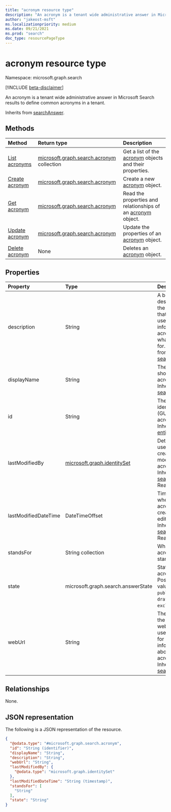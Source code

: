 ```yaml
---
title: "acronym resource type"
description: "An acronym is a tenant wide administrative answer in Microsoft Search results to define common acronyms in a tenant."
author: "jakeost-msft"
ms.localizationpriority: medium
ms.date: 09/21/2021
ms.prod: "search"
doc_type: resourcePageType
---
```


# acronym resource type

Namespace: microsoft.graph.search

[!INCLUDE [beta-disclaimer](../../includes/beta-disclaimer.md)]

An acronym is a tenant wide administrative answer in Microsoft Search results to define common acronyms in a tenant.

Inherits from [searchAnswer](../resources/search-searchAnswer.md).

## Methods
|Method|Return type|Description|
|:---|:---|:---|
|[List acronyms](../api/search-searchentity-list-acronyms.md)|[microsoft.graph.search.acronym](../resources/search-acronym.md) collection|Get a list of the [acronym](../resources/search-acronym.md) objects and their properties.|
|[Create acronym](../api/search-searchentity-post-acronyms.md)|[microsoft.graph.search.acronym](../resources/search-acronym.md)|Create a new [acronym](../resources/search-acronym.md) object.|
|[Get acronym](../api/search-acronym-get.md)|[microsoft.graph.search.acronym](../resources/search-acronym.md)|Read the properties and relationships of an [acronym](../resources/search-acronym.md) object.|
|[Update acronym](../api/search-acronym-update.md)|[microsoft.graph.search.acronym](../resources/search-acronym.md)|Update the properties of an [acronym](../resources/search-acronym.md) object.|
|[Delete acronym](../api/search-acronym-delete.md)|None|Deletes an [acronym](../resources/search-acronym.md) object.|

## Properties
|Property|Type|Description|
|:---|:---|:---|
|description|String|A brief description of the acronym that gives users more info about the acronym and what it stands for. Inherited from [searchAnswer](../resources/search-searchAnswer.md).|
|displayName|String|The actual short form or acronym. Inherited from [searchAnswer](../resources/search-searchAnswer.md).|
|id|String|The unique identifier (GUID) for the acronym. Inherited from [entity](../resources/entity.md).|
|lastModifiedBy|[microsoft.graph.identitySet](../resources/identityset.md)|Details of the user that created or last modified the acronym. Inherited from [searchAnswer](../resources/search-searchAnswer.md). Read-only.|
|lastModifiedDateTime|DateTimeOffset|Timestamp of when the acronym is created or edited. Inherited from [searchAnswer](../resources/search-searchAnswer.md). Read-only.|
|standsFor|String collection|What the acronym stands for.|
|state|microsoft.graph.search.answerState|State of the acronym. Possible values are: `published`, `draft`, or `excluded`.|
|webUrl|String|The URL of the page or website where users can go for more information about the acronym. Inherited from [searchAnswer](../resources/search-searchAnswer.md).|

## Relationships
None.

## JSON representation
The following is a JSON representation of the resource.
<!-- {
  "blockType": "resource",
  "keyProperty": "id",
  "@odata.type": "microsoft.graph.search.acronym",
  "baseType": "microsoft.graph.search.searchAnswer",
  "openType": false
}
-->
``` json
{
  "@odata.type": "#microsoft.graph.search.acronym",
  "id": "String (identifier)",
  "displayName": "String",
  "description": "String",
  "webUrl": "String",
  "lastModifiedBy": {
    "@odata.type": "microsoft.graph.identitySet"
  },
  "lastModifiedDateTime": "String (timestamp)",
  "standsFor": [
    "String"
  ],
  "state": "String"
}
```

